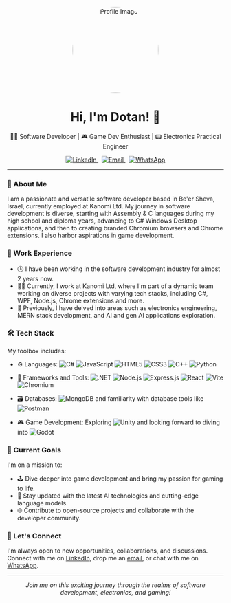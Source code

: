 <!--- My profile README.md -->
<p align="center">
  <img src="https://media.licdn.com/dms/image/C4E03AQHou04mY3Rgsw/profile-displayphoto-shrink_800_800/0/1639496090788?e=1712793600&v=beta&t=NA-4KE3Aastb5x85ko6uXvr_PS3u2ZjfAQAnl9tddyc" alt="Profile Image" style="border-radius: 50%;" width="200">
</p>

<h1 align="center">Hi, I'm Dotan! 👋</h1>

<p align="center">👨‍💻 Software Developer | 🎮 Game Dev Enthusiast | 📟 Electronics Practical Engineer</p>

<p align="center">
  <a href="https://www.linkedin.com/in/dotan-veretzky-8102a6206/" target="_blank">
    <img src="https://img.shields.io/badge/LinkedIn-Connect-blue?style=flat-square&logo=linkedin&logoColor=white" alt="LinkedIn">
  </a> &nbsp;
  <a href="mailto:dotanvg@gmail.com">
    <img src="https://img.shields.io/badge/Email-Contact-red?style=flat-square&logo=gmail&logoColor=white" alt="Email">
  </a> &nbsp;
  <a href="https://wa.me/972547792350" target="_blank">
    <img src="https://img.shields.io/badge/WhatsApp-25D366?style=flat-square&logo=whatsapp&logoColor=white" alt="WhatsApp">
  </a>
</p>

---

### 🚀 About Me

I am a passionate and versatile software developer based in Be'er Sheva, Israel, currently employed at Kanomi Ltd. My journey in software development is diverse, starting with Assembly & C languages during my high school and diploma years, advancing to C# Windows Desktop applications, and then to creating branded Chromium browsers and Chrome extensions. I also harbor aspirations in game development.

### 💼 Work Experience

- 🕒 I have been working in the software development industry for almost 2 years now.
- 👨‍💻 Currently, I work at Kanomi Ltd, where I'm part of a dynamic team working on diverse projects with varying tech stacks, including C#, WPF, Node.js, Chrome extensions and more.
- 🌟 Previously, I have delved into areas such as electronics engineering, MERN stack development, and AI and gen AI applications exploration.

### 🛠️ Tech Stack

My toolbox includes:

- ⚙️ Languages: ![C#](https://img.shields.io/badge/C%23-239120.svg?style=for-the-badge&logo=c-sharp&logoColor=white)
![JavaScript](https://img.shields.io/badge/JavaScript-F7DF1E.svg?style=for-the-badge&logo=javascript&logoColor=black)
![HTML5](https://img.shields.io/badge/HTML5-E34F26.svg?style=for-the-badge&logo=html5&logoColor=white)
![CSS3](https://img.shields.io/badge/CSS3-1572B6.svg?style=for-the-badge&logo=css3&logoColor=white)
![C++](https://img.shields.io/badge/C++-00599C.svg?style=for-the-badge&logo=c%2B%2B&logoColor=white)
![Python](https://img.shields.io/badge/Python-3776AB.svg?style=for-the-badge&logo=python&logoColor=white)

- 🧰 Frameworks and Tools: ![.NET](https://img.shields.io/badge/.NET-512BD4.svg?style=for-the-badge&logo=.net&logoColor=white)
![Node.js](https://img.shields.io/badge/Node.js-339933.svg?style=for-the-badge&logo=nodedotjs&logoColor=white)
![Express.js](https://img.shields.io/badge/Express.js-000000.svg?style=for-the-badge&logo=express&logoColor=white)
![React](https://img.shields.io/badge/React-20232A.svg?style=for-the-badge&logo=react&logoColor=61DAFB)
![Vite](https://img.shields.io/badge/Vite-B73BFE.svg?style=for-the-badge&logo=vite&logoColor=white)
![Chromium](https://img.shields.io/badge/Chromium-4285F4.svg?style=for-the-badge&logo=googlechrome&logoColor=white)

- 🗃️ Databases: ![MongoDB](https://img.shields.io/badge/MongoDB-47A248.svg?style=for-the-badge&logo=mongodb&logoColor=white) and familiarity with database tools like ![Postman](https://img.shields.io/badge/Postman-FF6C37?style=for-the-badge&logo=postman&logoColor=white)


- 🎮 Game Development: Exploring ![Unity](https://img.shields.io/badge/-Unity-black?style=flat-square&logo=unity) and looking forward to diving into ![Godot](https://img.shields.io/badge/-Godot-black?style=flat-square&logo=godot-engine)

### 🌱 Current Goals

I'm on a mission to:

- 🕹️ Dive deeper into game development and bring my passion for gaming to life.
- 🧠 Stay updated with the latest AI technologies and cutting-edge language models.
- 🌐 Contribute to open-source projects and collaborate with the developer community.

### 🤝 Let's Connect

I'm always open to new opportunities, collaborations, and discussions. Connect with me on [LinkedIn](https://www.linkedin.com/in/dotan-veretzky-8102a6206/), drop me an [email](mailto:dotanvg@gmail.com), or chat with me on [WhatsApp](https://wa.me/972547792350).

---

<p align="center">
  <i>Join me on this exciting journey through the realms of software development, electronics, and gaming!</i>
</p>

